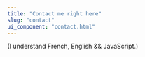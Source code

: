 ```yaml
---
title: "Contact me right here"
slug: "contact"
ui_component: "contact.html"
---
```


(I understand French, English && JavaScript.)


